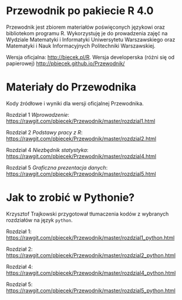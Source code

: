 Przewodnik po pakiecie R 4.0
============================

Przewodnik jest zbiorem materiałów poświęconych językowi oraz bibliotekom programu R. Wykorzystuję je do prowadzenia zajęć na Wydziale Matematyki i Informatyki Uniwersytetu Warszawskiego oraz Matematyki i Nauk Informacyjnych Politechniki Warszawskiej.

Wersja oficjalna: http://biecek.pl/R. 
Wersja developerska (różni się od papierowej)  http://pbiecek.github.io/Przewodnik/

Materiały do Przewodnika
========================

Kody źródłowe i wyniki dla wersji oficjalnej Przewodnika.

Rozdział 1 *Wprowadzenie*:
https://rawgit.com/pbiecek/Przewodnik/master/rozdzial1.html

Rozdział 2 *Podstawy pracy z R*:
https://rawgit.com/pbiecek/Przewodnik/master/rozdzial2.html

Rozdział 4 *Niezbędnik statystyka*:
https://rawgit.com/pbiecek/Przewodnik/master/rozdzial4.html

Rozdział 5 *Graficzna prezentacja danych*:
https://rawgit.com/pbiecek/Przewodnik/master/rozdzial5.html

Jak to zrobić w Pythonie?
=========================

Krzysztof Trajkowski przygotował tłumaczenia kodów z wybranych rozdziałów na język `python`.

Rozdział 1:
https://rawgit.com/pbiecek/Przewodnik/master/rozdzial1_python.html

Rozdział 2:
https://rawgit.com/pbiecek/Przewodnik/master/rozdzial2_python.html

Rozdział 4:
https://rawgit.com/pbiecek/Przewodnik/master/rozdzial4_python.html

Rozdział 5:
https://rawgit.com/pbiecek/Przewodnik/master/rozdzial5_python.html


